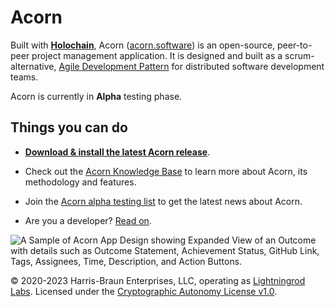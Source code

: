 # Acorn

Built with [**Holochain**](https://www.holochain.org/), Acorn ([acorn.software](https://acorn.software)) is an open-source, peer-to-peer project management application. It is designed and built as a scrum-alternative, [Agile Development Pattern](https://en.wikipedia.org/wiki/Agile_software_development) for distributed software development teams. 

Acorn is currently in **Alpha** testing phase.

## Things you can do

- [**Download & install the latest Acorn release**](https://github.com/lightningrodlabs/acorn/releases/tag/v8.0.0-alpha).

- Check out the [Acorn Knowledge Base](https://docs.acorn.software) to learn more about Acorn, its methodology and features.

- Join the [Acorn alpha testing list](https://forms.gle/Ani18rJhDuAGv9LQ8) to get the latest news about Acorn.

- Are you a developer? [Read on](./DEVELOPERS.md).


![A Sample of Acorn App Design showing Expanded View of an Outcome with details such as Outcome Statement, Achievement Status, GitHub Link, Tags, Assignees, Time, Description, and Action Buttons.](https://github.com/lightningrodlabs/acorn/blob/main/acorn-design-sample-june2022.png)


© 2020-2023 Harris-Braun Enterprises, LLC, operating as [Lightningrod Labs](https://lightningrodlabs.org). Licensed under the [Cryptographic Autonomy License v1.0](https://opensource.org/licenses/CAL-1.0).
